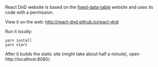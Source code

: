 React DnD website is based on the [fixed-data-table](https://github.com/facebook/fixed-data-table) website and uses its code with a permission.

View it on the web: http://react-dnd.github.io/react-dnd

Run it locally:

```
yarn install
yarn start
```

After it builds the static site (might take about half a minute), open http://localhost:8080/.
